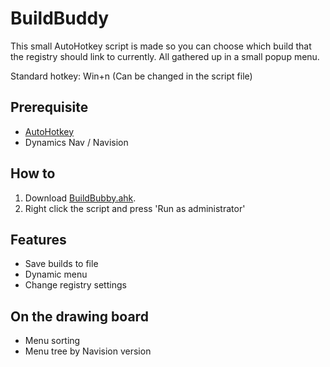 BuildBuddy
==========
This small AutoHotkey script is made so you can choose which build that the registry should link to currently.
All gathered up in a small popup menu.

Standard hotkey: Win+n (Can be changed in the script file)

Prerequisite
------------
* [AutoHotkey](http://www.autohotkey.com)
* Dynamics Nav / Navision

How to
------
1. Download [BuildBubby.ahk](https://github.com/SShadowS/BuildBuddy/blob/master/NavVersionSelected.ahk).
2. Right click the script and press 'Run as administrator'

Features
--------
- Save builds to file
- Dynamic menu
- Change registry settings

On the drawing board
--------------------
- Menu sorting
- Menu tree by Navision version
